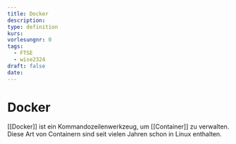 ```yaml
---
title: Docker
description: 
type: definition
kurs: 
vorlesungnr: 0
tags:
  - FTSE
  - wise2324
draft: false
date:
---
```

# Docker

[[Docker]] ist ein Kommandozeilenwerkzeug, um [[Container]] zu verwalten. Diese Art von Containern sind seit vielen Jahren schon in Linux enthalten.